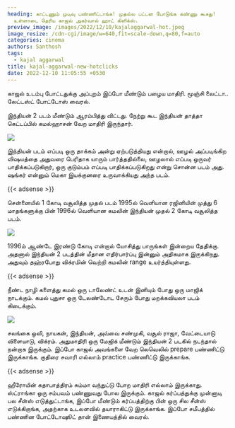 ```yaml
---
heading: காட்டணும் முடிவு பண்ணிட்டாங்க! முதல்ல பட்டன போடுங்க கண்ணு கூசுது!
  உள்ளாடை தெரிய காஜல் அகர்வால் ஹாட் கிளிக்ஸ்.
preview_image: /images/2022/12/10/kajalaggarwal-hot.jpeg
image_resize: /cdn-cgi/image/w=640,fit=scale-down,q=80,f=auto
categories: cinema
authors: Santhosh
tags:
  - kajal aggarwal
title: kajal-aggarwal-new-hotclicks
date: 2022-12-10 11:05:55 +0530
---
```

காஜல் உடம்பு போட்டதுக்கு அப்புறம் இப்போ மீண்டும் பழைய மாதிரி. மூஞ்சி லைட்டா.. லேட்டஸ்ட் போட்டோஸ் வைரல்.

இந்தியன் 2 படம் மீண்டும் ஆரம்பித்து விட்டது. நேற்று கூட இந்தியன் தாத்தா கெட்டப்பில் கமல்ஹாசன் வேற மாதிரி இருந்தார். 

![](/images/2022/12/10/kajal-aggarwal-new-hotclicks.jpeg)

இந்தியன் படம் எப்படி ஒரு தாக்கம் அன்று ஏற்படுத்தியது என்றால், ஊழல் அப்படிங்கிற விஷயத்தை அதுவரை பெரிதாக யாரும் பார்த்ததில்லை, ஊழலால் எப்படி ஒருவர் பாதிக்கப்படுகிறார், ஒரு குடும்பம் எப்படி பாதிக்கப்படுகிறது என்று சொன்ன படம் அது. ஷங்கர் என்னும் மெகா இயக்குனரை உருவாக்கியது அந்த படம். 

{{< adsense >}}

சென்னையில் 1 கோடி வசூலித்த முதல் படம் 1995ல் வெளியான ரஜினியின் முத்து 6 மாதங்களுக்கு பின் 1996ல் வெளியான கமலின் இந்தியன் முதல் 2 கோடி வசூலித்த படம். 

![](/images/2022/12/10/kajal-aggarwal-new-hotclicks2.jpeg)

1996ம் ஆண்டே இரண்டு கோடி என்றால் யோசித்து பாருங்கள் இன்றைய தேதிக்கு. அதனால் இந்தியன் 2 படத்தின் மீதான எதிர்பார்ப்பு இன்னும் அதிகமாக இருக்கிறது. அதுவும் தஹ்ரபோது விக்ரமின் வெற்றி கமலின் range உயர்த்தியுள்ளது. 

{{< adsense >}}

நீண்ட நாழி களைத்து கமல் ஒரு டாலேண்ட் உடன் இனியும் போது ஒரு மாஜிக் நாடக்கும். கமல் புதுசா ஒரு டேலண்டோட சேரும் போது மறக்கவியலா படம் கிடைக்கும்.

![](/images/2022/12/10/kajal-aggarwal-new-hotclicks6.jpeg)

 சலங்கை ஒலி, நாயகன், இந்தியன், அவ்வை சண்முகி, வசூல் ராஜா,  வேட்டையாடு விளையாடு, விக்ரம். அதுமாதிரி ஒரு மேஜிக் மீண்டும் இந்தியன் 2 படகில் நடந்தால் நன்றாக இருக்கும். இப்போ காஜல் அவங்களை வேற லெவெலில் prepare பண்ணிட்டு இருக்காங்க. குதிரை சவாரி எல்லாம் practice பண்ணிட்டு இருக்காங்க.

{{< adsense >}}

ஹீரோயின் கதாபாத்திரம் சும்மா வந்துட்டு போற மாதிரி எல்லாம் இருக்காது. ஸ்ட்ராங்கா ஒரு சம்பவம் பண்ணுவது போல இருக்கும். காஜல் கர்ப்பத்துக்கு முன்னாடி பல சீன்ஸ் எடுத்துட்டாங்க, இப்போ மீண்டும் கர்ப்பத்திற்கு பின் ஒரு சில சீன்ஸ் எடுக்கிறாங்க, அதற்காக உடலளவில் தயாராகிட்டு இருக்காங்க. இப்போ சமீபத்தில் பண்ணின போட்டோஷூட் தான் இணையத்தில் வைரல்.